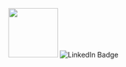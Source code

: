 <div id="header" align="center">
  <img src="https://media.giphy.com/media/fkZukR450RQ1qnGaq9/giphy.gif" width="100"/>
   <img src="https://img.shields.io/badge/LinkedIn-blue?style=for-the-badge&logo=linkedin&logoColor=white" alt="LinkedIn Badge"/>
</div>
